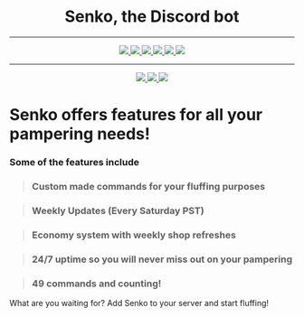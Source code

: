 <div align="center">

<h1>Senko, the Discord bot</h1>

---

<a href="https://github.com/Senko-The-Kitsune/Senko-Issues/issues">
    <img src="https://img.shields.io/github/issues/Senko-The-Kitsune/Senko-Issues?color=0088ff">
</a>

<a href="https://twitter.com/TrueSenko">
    <img src="https://img.shields.io/twitter/url?color=blue&label=Twitter&logo=Twitter&logoColor=white&url=https%3A%2F%2Ftwitter.com%2FTrueSenko&style=flat">
</a>

<a href="https://discord.gg/senko">
    <img src="https://img.shields.io/discord/777251087592718336?color=5865F2&label=Community&logo=discord&logoColor=white">
</a>

<a href="https://reddit.com/r/SenkosWorld">
    <img src="https://img.shields.io/reddit/subreddit-subscribers/SenkosWorld?label=%2Fr%2FSenkosWorld&logo=reddit&logoColor=white&style=flat&color=orange">
</a>

<a href="https://github.com/Senko-The-Kitsune/Senko-Issues/releases/latest">
    <img src="https://img.shields.io/github/v/release/Senko-The-Kitsune/Senko-Issues?label=Version">
</a>

<a href="https://senkosworld.com/invite">
    <img src="https://img.shields.io/badge/Invite%20Senko-orange">
</a>

---

<a href="https://github.com/SenkoTheKitsune1/Senko-Issues/issues/new?assignees=&labels=Bug/Error&template=bug-report.md&title=">
    <img src="https://img.shields.io/badge/Submit%20an%20Issue-404040">
</a>

<a href="https://github.com/Senko-The-Kitsune/Senko-Issues/issues/new?assignees=&labels=Feature+Request&template=feature_request.md&title=">
    <img src="https://img.shields.io/badge/Request%20Feature-404040">
</a>

<a href="https://github.com/SenkoTheKitsune1/Senko-Issues/issues/new?assignees=&labels=Question">
    <img src="https://img.shields.io/badge/Submit%20a%20question-404040">
</a>

</div>

<div align="left">

# Senko offers features for all your pampering needs!

### Some of the features include

> ### Custom made commands for your fluffing purposes

> ### Weekly Updates (Every Saturday PST)

> ### Economy system with weekly shop refreshes

> ### 24/7 uptime so you will never miss out on your pampering

> ### 49 commands and counting!

What are you waiting for? Add Senko to your server and start fluffing!
</div>
